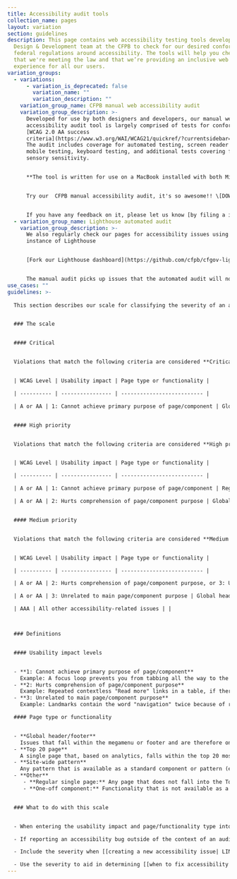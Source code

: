 ```yaml
---
title: Accessibility audit tools
collection_name: pages
layout: variation
section: guidelines
description: This page contains web accessibility testing tools developed by the
  Design & Development team at the CFPB to check for our desired conformance to
  federal regulations around accessibility. The tools will help you check both
  that we're meeting the law and that we’re providing an inclusive web
  experience for all our users.
variation_groups:
  - variations:
      - variation_is_deprecated: false
        variation_name: ""
        variation_description: ""
    variation_group_name: CFPB manual web accessibility audit
    variation_group_description: >-
      Developed for use by both designers and developers, our manual web
      accessibility audit tool is largely comprised of tests for conformance to
      [WCAG 2.0 AA success
      criteria](https://www.w3.org/WAI/WCAG21/quickref/?currentsidebar=%23col_customize&versions=2.0&levels=aaa).
      The audit includes coverage for automated testing, screen reader testing,
      mobile testing, keyboard testing, and additional tests covering forms and
      sensory sensitivity. 


      **The tool is written for use on a MacBook installed with both Microsoft Excel and the Chrome browser, as well as an iPhone.** 


      Try our  CFPB manual accessibility audit, it's so awesome!! \[DOWNLOAD LINK]


      If you have any feedback on it, please let us know [by filing a issue](https://github.com/cfpb/design-system/issues).
  - variation_group_name: Lighthouse automated audit
    variation_group_description: >-
      We also regularly check our pages for accessibility issues using an
      instance of Lighthouse


      [Fork our Lighthouse dashboard](https://github.com/cfpb/cfgov-lighthouse)  


      The manual audit picks up issues that the automated audit will not. Prioritize using the manual audit for pages with interactive elements, new patterns or components, custom code, or pages that are not created with our CMS.
use_cases: ""
guidelines: >-
  
  This section describes our scale for classifying the severity of an accessibility bug.


  ### The scale


  #### Critical


  Violations that match the following criteria are considered **Critical**:


  | WCAG Level | Usability impact | Page type or functionality |

  | ---------- | ---------------- | -------------------------- |

  | A or AA | 1: Cannot achieve primary purpose of page/component | Global header/footer, Top 20 single page, Wagtail site-wide pattern |


  #### High priority


  Violations that match the following criteria are considered **High priority**:


  | WCAG Level | Usability impact | Page type or functionality |

  | ---------- | ---------------- | -------------------------- |

  | A or AA | 1: Cannot achieve primary purpose of page/component | Regular single page or one-off component |

  | A or AA | 2: Hurts comprehension of page/component purpose | Global header/footer, Top 20 single page, Wagtail site-wide pattern |


  #### Medium priority


  Violations that match the following criteria are considered **Medium priority**:


  | WCAG Level | Usability impact | Page type or functionality |

  | ---------- | ---------------- | -------------------------- |

  | A or AA | 2: Hurts comprehension of page/component purpose, or 3: Unrelated to main page/component purpose | a Regular single page or one-off component |

  | A or AA | 3: Unrelated to main page/component purpose | Global header/footer, top 20 page, Wagtail site-wide pattern |

  | AAA | All other accessibility-related issues | |



  ### Definitions


  #### Usability impact levels


  - **1: Cannot achieve primary purpose of page/component**  
    Example: A focus loop prevents you from tabbing all the way to the end of a form and submitting it.
  - **2: Hurts comprehension of page/component purpose**  
    Example: Repeated contextless "Read more" links in a table, if there is a relatively simple workaround for the user (e.g., user could cycle through all of the table cells to understand the context of links, rather than navigate through links only)
  - **3: Unrelated to main page/component purpose**  
    Example: Landmarks contain the word "navigation" twice because of redundant labeling 

  #### Page type or functionality


  - **Global header/footer**  
    Issues that fall within the megamenu or footer and are therefore on every page
  - **Top 20 page**  
    A single page that, based on analytics, falls within the top 20 most visited pages of your site 
  - **Site-wide pattern**  
    Any pattern that is available as a standard component or pattern (e.g. expandables, video player)
  - **Other**
     - **Regular single page:** Any page that does not fall into the Top 20 page category
     - **One-off component:** Functionality that is not available as a standard component or pattern, or custom code


  ### What to do with this scale


  - When entering the usability impact and page/functionality type into the [Web Accessibility Audit Log] ( LINK? ), the severity rating will be calculated automatically for you.

  - If reporting an accessibility bug outside of the context of an audit, you can manually determine what the severity should be from the explanation above.

  - Include the severity when [[creating a new accessibility issue| LINK for where-and-how-to-file-web-accessibility-bugs ]].

  - Use the severity to aid in determining [[when to fix accessibility bugs| LINK for when-to-fix-web-accessibility-bugs]].
---
```

